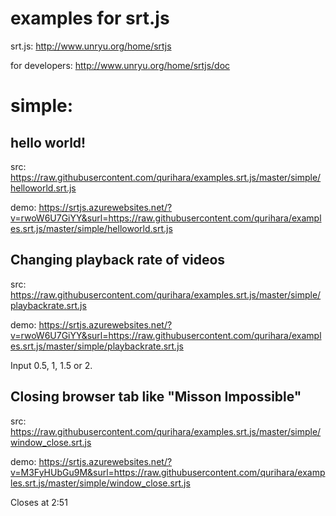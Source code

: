 # examples for srt.js

srt.js:
http://www.unryu.org/home/srtjs

for developers:
http://www.unryu.org/home/srtjs/doc


# simple:

## hello world!
src:
https://raw.githubusercontent.com/qurihara/examples.srt.js/master/simple/helloworld.srt.js

demo:
https://srtjs.azurewebsites.net/?v=rwoW6U7GiYY&surl=https://raw.githubusercontent.com/qurihara/examples.srt.js/master/simple/helloworld.srt.js

## Changing playback rate of videos
src:
https://raw.githubusercontent.com/qurihara/examples.srt.js/master/simple/playbackrate.srt.js

demo:
https://srtjs.azurewebsites.net/?v=rwoW6U7GiYY&surl=https://raw.githubusercontent.com/qurihara/examples.srt.js/master/simple/playbackrate.srt.js

Input 0.5, 1, 1.5 or 2.

## Closing browser tab like "Misson Impossible"
src:
https://raw.githubusercontent.com/qurihara/examples.srt.js/master/simple/window_close.srt.js

demo:
https://srtjs.azurewebsites.net/?v=M3FyHUbGu9M&surl=https://raw.githubusercontent.com/qurihara/examples.srt.js/master/simple/window_close.srt.js

Closes at 2:51
